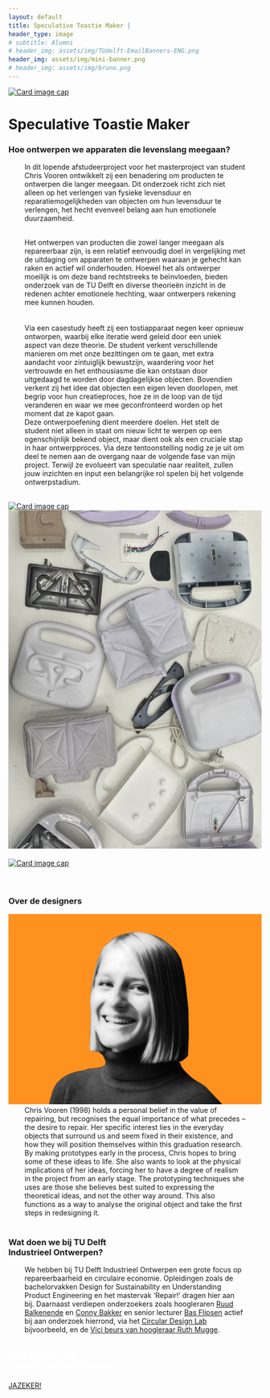 ```yaml
---
layout: default
title: Speculative Toastie Maker |
header_type: image
# subtitle: Alumni
# header_img: assets/img/TUdelft-EmailBanners-ENG.png
header_img: assets/img/mini-banner.png
# header_img: assets/img/bruno.png
---
```


<!-- <img src="/assets/img/mini-banner.png" alt="Card image cap"> -->
<a href="/assets/img/Per project/Toastie Maker - Top.jpg" target="_blank"><img src="/assets/img/Per project/Toastie Maker - Top.jpg" alt="Card image cap"
class="main-image"></a>
<br> 


<!-- ## Title 1 -->
<div class="card toast-card shadow">
<div class="card-body">
<h1 class="card-title text-center NeueMachina-project">Speculative Toastie Maker</h1>
<h3 class="text-center NeueMachina-h4">Hoe ontwerpen we apparaten die levenslang meegaan?</h3>
  <div class="card-body text-center card-text" style="margin-left: 2rem;margin-right: 2rem;">
In dit lopende afstudeerproject voor het masterproject van student Chris Vooren ontwikkelt zij een
benadering om producten te ontwerpen die langer meegaan. Dit onderzoek richt zich niet alleen op het
verlengen van fysieke levensduur en reparatiemogelijkheden van objecten om hun levensduur te
verlengen, het hecht evenveel belang aan hun emotionele duurzaamheid. <br>
<br>

Het ontwerpen van producten die zowel langer meegaan als repareerbaar zijn, is een relatief eenvoudig
doel in vergelijking met de uitdaging om apparaten te ontwerpen waaraan je gehecht kan raken en actief
wil onderhouden. Hoewel het als ontwerper moeilijk is om deze band rechtstreeks te beïnvloeden, bieden
onderzoek van de TU Delft en diverse theorieën inzicht in de redenen achter emotionele hechting, waar
ontwerpers rekening mee kunnen houden.<br>  
<br>
Via een casestudy heeft zij een tostiapparaat negen keer opnieuw ontworpen, waarbij elke iteratie werd
geleid door een uniek aspect van deze theorie. De student verkent verschillende manieren om met onze
bezittingen om te gaan, met extra aandacht voor zintuiglijk bewustzijn, waardering voor het vertrouwde en
het enthousiasme die kan ontstaan door uitgedaagd te worden door dagdagelijkse objecten. Bovendien
verkent zij het idee dat objecten een eigen leven doorlopen, met begrip voor hun creatieproces, hoe ze in
de loop van de tijd veranderen en waar we mee geconfronteerd worden op het moment dat ze kapot
gaan. 
<br>
Deze ontwerpoefening dient meerdere doelen. Het stelt de student niet alleen in staat om nieuw licht te
werpen op een ogenschijnlijk bekend object, maar dient ook als een cruciale stap in haar ontwerpproces.
Via deze tentoonstelling nodig ze je uit om deel te nemen aan de overgang naar de volgende fase van
mijn project. Terwijl ze evolueert van speculatie naar realiteit, zullen jouw inzichten en input een
belangrijke rol spelen bij het volgende ontwerpstadium.
  </div>
</div>
</div>
<br>
<div class="container">
  <div class="row">
    <div class="col-sm">
      <a href="/assets/img/Per project/Toastie Maker - 1.jpg" target="_blank"><img src="/assets/img/Per project/Toastie Maker - 1.jpg" alt="Card image cap"></a>
    </div>
    <div class="col-sm">
      <a href="/assets/img/Per project/Toastie Maker - 2.jpg" target="_blank"><img src="/assets/img/Per project/Toastie Maker - 2.jpeg" alt="Card image cap"></a>
    </div>
  </div><br>
  <div class="row">
    <div class="col-sm">
      <a href="/assets/img/Per project/Toastie Maker - 3.jpg" target="_blank"><img src="/assets/img/Per project/Toastie Maker - 3.jpg" alt="Card image cap"></a>
    </div>
  </div>
  <br>
</div>
<br>
<!-- ## Title 2 -->
<div class="card white-card shadow">
<div class="card-body">
<h3 class="card-title text-center NeueMachina-h3">Over de designers</h3>
<img src="/assets/img/01SpeculativeToastieMaker/SpeculativeToastieMaker-ProfileImage.jpg" alt="Card image cap">
  <div class="card-body text-center card-text" style="margin-left: 2rem;margin-right: 2rem;">
Chris Vooren (1998) holds a personal belief in the value of repairing, but recognises the equal importance
of what precedes – the desire to repair. Her specific interest lies in the everyday objects that surround us
and seem fixed in their existence, and how they will position themselves within this graduation research.
<br>
By making prototypes early in the process, Chris hopes to bring some of these ideas to life. She also
wants to look at the physical implications of her ideas, forcing her to have a degree of realism in the
project from an early stage. The prototyping techniques she uses are those she believes best suited to
expressing the theoretical ideas, and not the other way around. This also functions as a way to analyse
the original object and take the first steps in redesigning it.
  </div>
</div>
</div>
<br>
<!-- ## Title 3   -->
<div class="card white-card shadow">
<div class="card-body">
<h3 class="card-title text-center NeueMachina-h3">Wat doen we bij TU Delft<br> Industrieel Ontwerpen?</h3>
  <div class="card-body text-center card-text" style="margin-left: 2rem;margin-right: 2rem;">
We hebben bij TU Delft Industrieel Ontwerpen een grote focus op repareerbaarheid en circulaire
economie. Opleidingen zoals de bachelorvakken Design for Sustainability en Understanding Product
Engineering en het mastervak ‘Repair!’ dragen hier aan bij. Daarnaast verdiepen onderzoekers zoals
hoogleraren 
<a href="https://www.tudelft.nl/en/ide/about-ide/people/balkenende-ar/" target="_blank"><u>Ruud Balkenende</u></a>
 en 
 <a href="https://www.tudelft.nl/en/ide/about-ide/people/bakker-ca/" target="_blank"><u>Conny Bakker</u></a>
  en senior lecturer 
  <a href="https://www.tudelft.nl/en/ide/about-ide/people/flipsen-sfj/" target="_blank"><u>Bas Flipsen</u></a>
   actief bij aan onderzoek
hierrond, via het 
<a href="https://delftdesignlabs.org/circular-design-lab/about/" target="_blank"><u>Circular Design Lab</u></a>
 bijvoorbeeld, en de 
 <a href="https://www.tudelft.nl/en/2023/io/february/vici-grant-of-15-million-awarded-to-tu-delft-ide-professor-ruth-mugge" target="_blank"><u>Vici beurs van hoogleraar Ruth Mugge</u></a>.
  </div>
</div>
</div>
<br>
<div class="card text-center  blue-card shadow">
  <div class="card-body">
    <h5 class="card-title NeueMachina-h4" style="color:white;">MEER WETEN OVER <br>TU DELFT EN HIER STUDEREN?</h5>
    <a href="https://www.tudelft.nl/onderwijs/praktische-zaken/voorzieningen" class="btn btn-primary NeueMachina">JAZEKER!</a>
  </div>
</div>